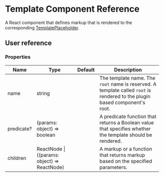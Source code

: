 # Template Component Reference

A React component that defines markup that is rendered to the corresponding [TemplatePlaceholder](template-placeholder.md).

## User reference

### Properties

Name | Type | Default | Description
-----|------|---------|------------
name | string | | The template name. The `root` name is reserved. A template called `root` is rendered to the plugin based component's root.
predicate? | (params: object) => boolean | | A predicate function that returns a Boolean value that specifies whether the template should be rendered.
children | ReactNode &#124; ((params: object) => ReactNode) | | A markup or a function that returns markup based on the specified parameters.
